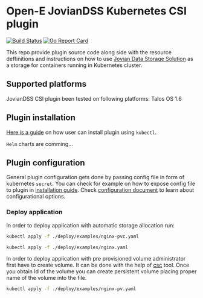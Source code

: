 # Open-E JovianDSS Kubernetes CSI plugin

[![Build Status](https://travis-ci.org/open-e/JovianDSS-KubernetesCSI.svg?branch=master)](https://travis-ci.org/open-e/JovianDSS-KubernetesCSI)
[![Go Report Card](https://goreportcard.com/badge/github.com/open-e/joviandss-kubernetescsi)](https://goreportcard.com/report/github.com/open-e/joviandss-kubernetescsi)

This repo provide plugin source code along side with the resource deffinitions and instructions on how to use [Jovian Data Storage Solution](https://www.open-e.com/products/jovian-data-storage-software/general-information/) as a storage for containers running in Kubernetes cluster.

## Supported platforms

JovianDSS CSI plugin been tested on following platforms: Talos OS 1.6


## Plugin installation

[Here is a guide](doc/install.md) on how user can install plugin using `kubectl`.

`Helm` charts are comming...

## Plugin configuration

General plugin configuration gets done by passing config file in form of kubernetes `secret`.
You can check for example on how to expose config file to plugin in [installation guide](doc/install.md). 
Check [configuration document](doc/configuration.md) to learn about configurational options.

### Deploy application

In order to deploy application with automatic storage allocation run: 
``` bash
kubectl apply -f ./deploy/examples/nginx-pvc.yaml

kubectl apply -f ./deploy/examples/nginx.yaml
```

In order to deploy application with pre provisioned volume administrator first have to create volume.
It can be done with the help of [csc](https://github.com/rexray/gocsi/tree/master/csc) tool.
Once you obtain Id of the volume you can create persistent volume placing proper name of the volume into the file.
```bash
kubectl apply -f ./deploy/examples/nginx-pv.yaml
```




